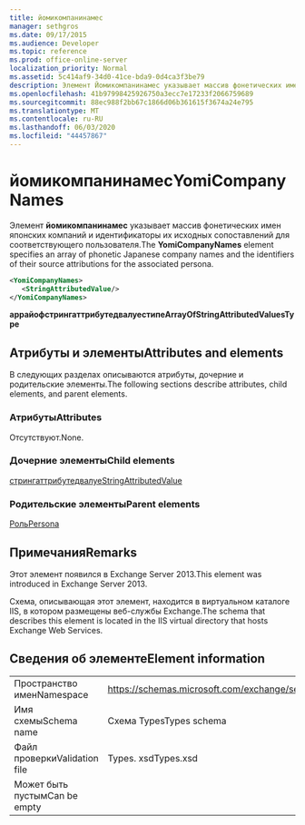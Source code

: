 ```yaml
---
title: йомикомпанинамес
manager: sethgros
ms.date: 09/17/2015
ms.audience: Developer
ms.topic: reference
ms.prod: office-online-server
localization_priority: Normal
ms.assetid: 5c414af9-34d0-41ce-bda9-0d4ca3f3be79
description: Элемент Йомикомпанинамес указывает массив фонетических имен японских компаний и идентификаторы их исходных сопоставлений для соответствующего пользователя.
ms.openlocfilehash: 41b97998425926750a3ecc7e17233f2066759689
ms.sourcegitcommit: 88ec988f2bb67c1866d06b361615f3674a24e795
ms.translationtype: MT
ms.contentlocale: ru-RU
ms.lasthandoff: 06/03/2020
ms.locfileid: "44457867"
---
```

# <a name="yomicompanynames"></a><span data-ttu-id="2c14d-103">йомикомпанинамес</span><span class="sxs-lookup"><span data-stu-id="2c14d-103">YomiCompanyNames</span></span>

<span data-ttu-id="2c14d-104">Элемент **йомикомпанинамес** указывает массив фонетических имен японских компаний и идентификаторы их исходных сопоставлений для соответствующего пользователя.</span><span class="sxs-lookup"><span data-stu-id="2c14d-104">The **YomiCompanyNames** element specifies an array of phonetic Japanese company names and the identifiers of their source attributions for the associated persona.</span></span> 
  
```XML
<YomiCompanyNames>
   <StringAttributedValue/>
</YomiCompanyNames>
```

 <span data-ttu-id="2c14d-105">**аррайофстрингаттрибутедвалуестипе**</span><span class="sxs-lookup"><span data-stu-id="2c14d-105">**ArrayOfStringAttributedValuesType**</span></span>
## <a name="attributes-and-elements"></a><span data-ttu-id="2c14d-106">Атрибуты и элементы</span><span class="sxs-lookup"><span data-stu-id="2c14d-106">Attributes and elements</span></span>

<span data-ttu-id="2c14d-107">В следующих разделах описываются атрибуты, дочерние и родительские элементы.</span><span class="sxs-lookup"><span data-stu-id="2c14d-107">The following sections describe attributes, child elements, and parent elements.</span></span>
  
### <a name="attributes"></a><span data-ttu-id="2c14d-108">Атрибуты</span><span class="sxs-lookup"><span data-stu-id="2c14d-108">Attributes</span></span>

<span data-ttu-id="2c14d-109">Отсутствуют.</span><span class="sxs-lookup"><span data-stu-id="2c14d-109">None.</span></span>
  
### <a name="child-elements"></a><span data-ttu-id="2c14d-110">Дочерние элементы</span><span class="sxs-lookup"><span data-stu-id="2c14d-110">Child elements</span></span>

[<span data-ttu-id="2c14d-111">стрингаттрибутедвалуе</span><span class="sxs-lookup"><span data-stu-id="2c14d-111">StringAttributedValue</span></span>](stringattributedvalue.md)
  
### <a name="parent-elements"></a><span data-ttu-id="2c14d-112">Родительские элементы</span><span class="sxs-lookup"><span data-stu-id="2c14d-112">Parent elements</span></span>

[<span data-ttu-id="2c14d-113">Роль</span><span class="sxs-lookup"><span data-stu-id="2c14d-113">Persona</span></span>](persona.md)
  
## <a name="remarks"></a><span data-ttu-id="2c14d-114">Примечания</span><span class="sxs-lookup"><span data-stu-id="2c14d-114">Remarks</span></span>

<span data-ttu-id="2c14d-115">Этот элемент появился в Exchange Server 2013.</span><span class="sxs-lookup"><span data-stu-id="2c14d-115">This element was introduced in Exchange Server 2013.</span></span>
  
<span data-ttu-id="2c14d-116">Схема, описывающая этот элемент, находится в виртуальном каталоге IIS, в котором размещены веб-службы Exchange.</span><span class="sxs-lookup"><span data-stu-id="2c14d-116">The schema that describes this element is located in the IIS virtual directory that hosts Exchange Web Services.</span></span>
  
## <a name="element-information"></a><span data-ttu-id="2c14d-117">Сведения об элементе</span><span class="sxs-lookup"><span data-stu-id="2c14d-117">Element information</span></span>

|||
|:-----|:-----|
|<span data-ttu-id="2c14d-118">Пространство имен</span><span class="sxs-lookup"><span data-stu-id="2c14d-118">Namespace</span></span>  <br/> |https://schemas.microsoft.com/exchange/services/2006/types  <br/> |
|<span data-ttu-id="2c14d-119">Имя схемы</span><span class="sxs-lookup"><span data-stu-id="2c14d-119">Schema name</span></span>  <br/> |<span data-ttu-id="2c14d-120">Схема Types</span><span class="sxs-lookup"><span data-stu-id="2c14d-120">Types schema</span></span>  <br/> |
|<span data-ttu-id="2c14d-121">Файл проверки</span><span class="sxs-lookup"><span data-stu-id="2c14d-121">Validation file</span></span>  <br/> |<span data-ttu-id="2c14d-122">Types. xsd</span><span class="sxs-lookup"><span data-stu-id="2c14d-122">Types.xsd</span></span>  <br/> |
|<span data-ttu-id="2c14d-123">Может быть пустым</span><span class="sxs-lookup"><span data-stu-id="2c14d-123">Can be empty</span></span>  <br/> ||
   

